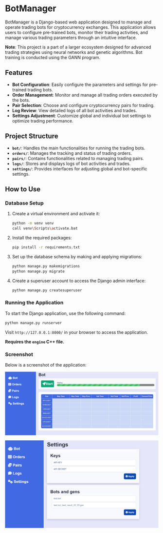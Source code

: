 # BotManager

BotManager is a Django-based web application designed to manage and operate trading bots for cryptocurrency exchanges. This application allows users to configure pre-trained bots, monitor their trading activities, and manage various trading parameters through an intuitive interface.

**Note**: This project is a part of a larger ecosystem designed for advanced trading strategies using neural networks and genetic algorithms. Bot training is conducted using the GANN program.

## Features

- **Bot Configuration**: Easily configure the parameters and settings for pre-trained trading bots.
- **Order Management**: Monitor and manage all trading orders executed by the bots.
- **Pair Selection**: Choose and configure cryptocurrency pairs for trading.
- **Log Review**: View detailed logs of all bot activities and trades.
- **Settings Adjustment**: Customize global and individual bot settings to optimize trading performance.

## Project Structure

- **`bot/`**: Handles the main functionalities for running the trading bots.
- **`orders/`**: Manages the tracking and status of trading orders.
- **`pairs/`**: Contains functionalities related to managing trading pairs.
- **`logs/`**: Stores and displays logs of bot activities and trades.
- **`settings/`**: Provides interfaces for adjusting global and bot-specific settings.

## How to Use

### Database Setup

1. Create a virtual environment and activate it:
   ```bash
   python -m venv venv
   call venv\Scripts\activate.bat
   ```

2. Install the required packages:
   ```bash
   pip install -r requirements.txt
   ```

3. Set up the database schema by making and applying migrations:
   ```bash
   python manage.py makemigrations
   python manage.py migrate
    ```
   
4. Create a superuser account to access the Django admin interface:
   ```bash
   python manage.py createsuperuser
   ```
   
### Running the Application

To start the Django application, use the following command:
   ```bash
   python manage.py runserver
   ```
Visit `http://127.0.0.1:8000/` in your browser to access the application.

**Requires the `engine` C++ file.**

### Screenshot

Below is a screenshot of the application:

![Program Screenshot](source/program_image_2.png)

![Program Screenshot](source/program_image.png)